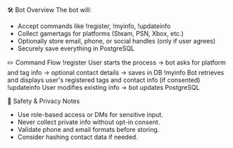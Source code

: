 🛠️ Bot Overview
The bot will:
- Accept commands like !register, !myinfo, !updateinfo
- Collect gamertags for platforms (Steam, PSN, Xbox, etc.)
- Optionally store email, phone, or social handles (only if user agrees)
- Securely save everything in PostgreSQL

✏️ Command Flow
!register
User starts the process → bot asks for platform and tag info → optional contact details → saves in DB
!myinfo
Bot retrieves and displays user's registered tags and contact info (if consented)
!updateinfo
User modifies existing info → bot updates PostgreSQL

🔐 Safety & Privacy Notes
- Use role-based access or DMs for sensitive input.
- Never collect private info without opt-in consent.
- Validate phone and email formats before storing.
- Consider hashing contact data if needed.
